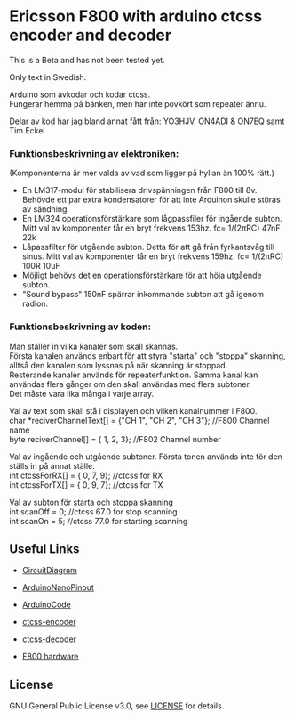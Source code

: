 # Ericsson F800 with arduino ctcss encoder and decoder

This is a Beta and has not been tested yet.  

Only text in Swedish.  

Arduino som avkodar och kodar ctcss.  
Fungerar hemma på bänken, men har inte povkört som repeater ännu.  

Delar av kod har jag bland annat fått från: YO3HJV, ON4ADI & ON7EQ samt Tim Eckel

### Funktionsbeskrivning av elektroniken: 
(Komponenterna är mer valda av vad som ligger på hyllan än 100% rätt.)
- En LM317-modul för stabilisera drivspänningen från F800 till 8v. Behövde ett par extra kondensatorer för att inte Arduinon skulle störas av sändning.  
- En LM324 operationsförstärkare som lågpassfiler för ingående subton. Mitt val av komponenter får en bryt frekvens 153hz. fc= 1/(2πRC) 47nF 22k  
- Låpassfilter för utgående subton. Detta för att gå från fyrkantsvåg till sinus. Mitt val av komponenter får en bryt frekvens 159hz. fc= 1/(2πRC) 100R 10uF  
- Möjligt behövs det en operationsförstärkare för att höja utgående subton.  
- "Sound bypass" 150nF spärrar inkommande subton att gå igenom radion.  

### Funktionsbeskrivning av koden:
Man ställer in vilka kanaler som skall skannas.  
Första kanalen används enbart för att styra "starta" och "stoppa" skanning, alltså den kanalen som lyssnas på när skanning är stoppad.  
Resterande kanaler används för repeaterfunktion. Samma kanal kan användas flera gånger om den skall användas med flera subtoner.  
Det måste vara lika många i varje array.  

Val av text som skall stå i displayen och vilken kanalnummer i F800.  
char *reciverChannelText[] = {"CH 1", "CH 2", "CH 3"}; //F800 Channel name  
byte      reciverChannel[] = {     1,      2,      3}; //F802 Channel number  


Val av ingående och utgående subtoner. Första tonen används inte för den ställs in på annat ställe.  
int           ctcssForRX[] = {     0,      7,      9}; //ctcss for RX  
int           ctcssForTX[] = {     0,      9,      7}; //ctcss for TX  

Val av subton för starta och stoppa skanning  
int scanOff    = 0; //ctcss 67.0 for stop scanning    
int scanOn     = 5; //ctcss 77.0 for starting scanning  

## Useful Links
* [CircuitDiagram](https://github.com/SA6HBR/F800_Arduino_ctcss/blob/main/KiCad/CircuitDiagram.pdf)
* [ArduinoNanoPinout](https://github.com/SA6HBR/F800_Arduino_ctcss/blob/main/Arduino/ArduinoNanoPinout.pdf)
* [ArduinoCode](https://github.com/SA6HBR/F800_Arduino_ctcss/blob/main/Arduino/F800_Arduino_ctcss/F800_Arduino_ctcss.ino)

* [ctcss-encoder](https://bitbucket.org/teckel12/arduino-new-tone/wiki/Home)
* [ctcss-decoder](https://github.com/yo3hjv/Arduino/blob/master/CTCSS%20fast%20decoder)
* [F800 hardware](http://komradio.com/f800.html)

## License

GNU General Public License v3.0, see [LICENSE](https://github.com/SA6HBR/F800_Arduino_ctcss/blob/main/LICENSE) for details.




